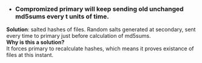 * ### Compromized primary will keep sending old unchanged md5sums every t units of time.
__Solution__: salted hashes of files. Random salts generated at secondary, sent every time to primary just before calculation of md5sums.  
__Why is this a solution?__  
It forces primary to recalculate hashes, which means it proves existance of files at this instant.
